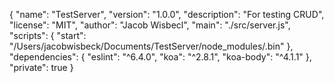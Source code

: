 {
  "name": "TestServer",
  "version": "1.0.0",
  "description": "For testing CRUD",
  "license": "MIT",
  "author": "Jacob Wisbecl",
  "main": "./src/server.js",
  "scripts": {
    "start": "/Users/jacobwisbeck/Documents/TestServer/node_modules/.bin"
  },
  "dependencies": {
    "eslint": "^6.4.0",
    "koa": "^2.8.1",
    "koa-body": "^4.1.1"
  },
  "private": true
}
